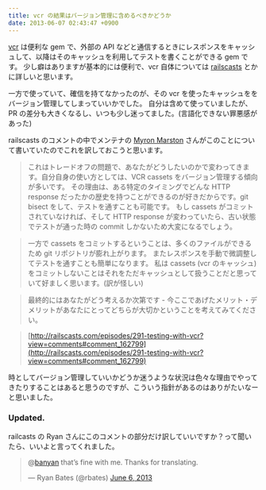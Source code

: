 ```yaml
---
title: vcr の結果はバージョン管理に含めるべきかどうか
date: 2013-06-07 02:43:47 +0900
---
```


[vcr](https://github.com/vcr/vcr) は便利な gem で、外部の API などと通信するときにレスポンスをキャッシュして、以降はそのキャッシュを利用してテストを書くことができる gem です。
少し癖はありますが基本的には便利で、vcr 自体については [railscasts](http://railscasts.com/episodes/291-testing-with-vcr?view=comments) とかに詳しいと思います。

一方で使っていて、確信を持てなかったのが、その vcr を使ったキャッシュををバージョン管理してしまっていいかでした。
自分は含めて使っていましたが、PR の差分も大きくなるし、いつも少し迷ってました。(言語化できない罪悪感があった)

railscasts のコメントの中でメンテナの [Myron Marston](https://github.com/myronmarston) さんがこのことについて書いていたのでこれを訳しておこうと思います。

>これはトレードオフの問題で、あなたがどうしたいのかで変わってきます。自分自身の使い方としては、VCR cassets をバージョン管理する傾向が多いです。
その理由は、ある特定のタイミングでどんな HTTP response だったかの歴史を持つことができるのが好きだからです。git bisect をして、テストを通すことも可能です。
もし cassets がコミットされていなければ、そして HTTP response が変わっていたら、古い状態でテストが通った時の commit しかないため大変になるでしょう。

>一方で cassets をコミットするということは、多くのファイルができるため git リポジトリが膨れ上がります。
またレスポンスを手動で微調整してテストを通すことも簡単になります。
私は cassets (vcr のキャッシュ) をコミットしないことはそれをただキャッシュとして扱うことだと思っていて好ましく思います。(訳が怪しい)

>最終的にはあなたがどう考えるか次第です - 今ここであげたメリット・デメリットがあなたにとってどちらが大切かということを考えてみてください。

>[http://railscasts.com/episodes/291-testing-with-vcr?view=comments#comment_162799](http://railscasts.com/episodes/291-testing-with-vcr?view=comments#comment_162799)

時としてバージョン管理していいかどうか迷うような状況は色々な理由でやってきたりすることはあると思うのですが、こういう指針があるのはありがたいなーと思いました。

### Updated.

railcasts の Ryan さんにこのコメントの部分だけ訳していいですか？って聞いたら、いいよと言ってくれました。

<blockquote class="twitter-tweet"><p>@<a href="https://twitter.com/banyan">banyan</a> that’s fine with me. Thanks for translating.</p>&mdash; Ryan Bates (@rbates) <a href="https://twitter.com/rbates/status/342707440959225856">June 6, 2013</a></blockquote>
<script async src="//platform.twitter.com/widgets.js" charset="utf-8"></script>
